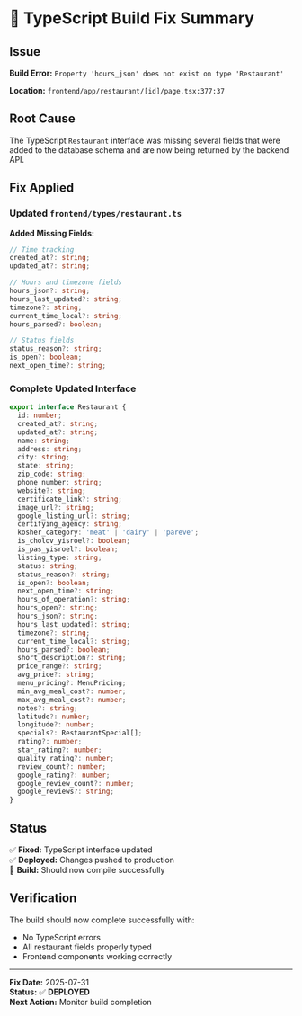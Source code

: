 # 🔧 TypeScript Build Fix Summary

## Issue
**Build Error:** `Property 'hours_json' does not exist on type 'Restaurant'`

**Location:** `frontend/app/restaurant/[id]/page.tsx:377:37`

## Root Cause
The TypeScript `Restaurant` interface was missing several fields that were added to the database schema and are now being returned by the backend API.

## Fix Applied

### Updated `frontend/types/restaurant.ts`

**Added Missing Fields:**
```typescript
// Time tracking
created_at?: string;
updated_at?: string;

// Hours and timezone fields
hours_json?: string;
hours_last_updated?: string;
timezone?: string;
current_time_local?: string;
hours_parsed?: boolean;

// Status fields
status_reason?: string;
is_open?: boolean;
next_open_time?: string;
```

### Complete Updated Interface
```typescript
export interface Restaurant {
  id: number;
  created_at?: string;
  updated_at?: string;
  name: string;
  address: string;
  city: string;
  state: string;
  zip_code: string;
  phone_number: string;
  website?: string;
  certificate_link?: string;
  image_url?: string;
  google_listing_url?: string;
  certifying_agency: string;
  kosher_category: 'meat' | 'dairy' | 'pareve';
  is_cholov_yisroel?: boolean;
  is_pas_yisroel?: boolean;
  listing_type: string;
  status: string;
  status_reason?: string;
  is_open?: boolean;
  next_open_time?: string;
  hours_of_operation?: string;
  hours_open?: string;
  hours_json?: string;
  hours_last_updated?: string;
  timezone?: string;
  current_time_local?: string;
  hours_parsed?: boolean;
  short_description?: string;
  price_range?: string;
  avg_price?: string;
  menu_pricing?: MenuPricing;
  min_avg_meal_cost?: number;
  max_avg_meal_cost?: number;
  notes?: string;
  latitude?: number;
  longitude?: number;
  specials?: RestaurantSpecial[];
  rating?: number;
  star_rating?: number;
  quality_rating?: number;
  review_count?: number;
  google_rating?: number;
  google_review_count?: number;
  google_reviews?: string;
}
```

## Status

✅ **Fixed:** TypeScript interface updated  
✅ **Deployed:** Changes pushed to production  
🔄 **Build:** Should now compile successfully  

## Verification

The build should now complete successfully with:
- No TypeScript errors
- All restaurant fields properly typed
- Frontend components working correctly

---

**Fix Date:** 2025-07-31  
**Status:** ✅ **DEPLOYED**  
**Next Action:** Monitor build completion 